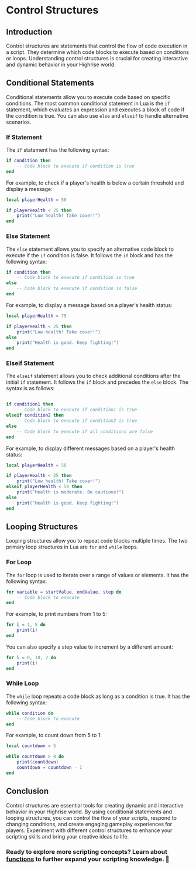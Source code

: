 # Control Structures

## Introduction

Control structures are statements that control the flow of code execution in a script. They determine which code blocks to execute based on conditions or loops. Understanding control structures is crucial for creating interactive and dynamic behavior in your Highrise world.

## Conditional Statements

Conditional statements allow you to execute code based on specific conditions. The most common conditional statement in Lua is the `if` statement, which evaluates an expression and executes a block of code if the condition is true. You can also use `else` and `elseif` to handle alternative scenarios.

### If Statement

The `if` statement has the following syntax:

```lua
if condition then
    -- Code block to execute if condition is true
end
```

For example, to check if a player's health is below a certain threshold and display a message:

```lua
local playerHealth = 50

if playerHealth < 25 then
    print("Low health! Take cover!")
end
```

### Else Statement

The `else` statement allows you to specify an alternative code block to execute if the `if` condition is false. It follows the `if` block and has the following syntax:

```lua
if condition then
    -- Code block to execute if condition is true
else
    -- Code block to execute if condition is false
end
```

For example, to display a message based on a player's health status:

```lua
local playerHealth = 75

if playerHealth < 25 then
    print("Low health! Take cover!")
else
    print("Health is good. Keep fighting!")
end
```

### Elseif Statement

The `elseif` statement allows you to check additional conditions after the initial `if` statement. It follows the `if` block and precedes the `else` block. The syntax is as follows:

```lua

if condition1 then
    -- Code block to execute if condition1 is true
elseif condition2 then
    -- Code block to execute if condition2 is true
else
    -- Code block to execute if all conditions are false
end
```

For example, to display different messages based on a player's health status:

```lua
local playerHealth = 50

if playerHealth < 25 then
    print("Low health! Take cover!")
elseif playerHealth < 50 then
    print("Health is moderate. Be cautious!")
else
    print("Health is good. Keep fighting!")
end
```

## Looping Structures

Looping structures allow you to repeat code blocks multiple times. The two primary loop structures in Lua are `for` and `while` loops.

### For Loop

The `for` loop is used to iterate over a range of values or elements. It has the following syntax:

```lua
for variable = startValue, endValue, step do
    -- Code block to execute
end
```

For example, to print numbers from 1 to 5:

```lua
for i = 1, 5 do
    print(i)
end
```

You can also specify a step value to increment by a different amount:

```lua
for i = 0, 10, 2 do
    print(i)
end
```

### While Loop

The `while` loop repeats a code block as long as a condition is true. It has the following syntax:

```lua
while condition do
    -- Code block to execute
end
```

For example, to count down from 5 to 1:

```lua
local countdown = 5

while countdown > 0 do
    print(countdown)
    countdown = countdown - 1
end
```

## Conclusion

Control structures are essential tools for creating dynamic and interactive behavior in your Highrise world. By using conditional statements and looping structures, you can control the flow of your scripts, respond to changing conditions, and create engaging gameplay experiences for players. Experiment with different control structures to enhance your scripting skills and bring your creative ideas to life.

### Ready to explore more scripting concepts? Learn about [functions](https://create.highrise.game/learn/studio/basics/coding-fundamentals/functions) to further expand your scripting knowledge. 🚀